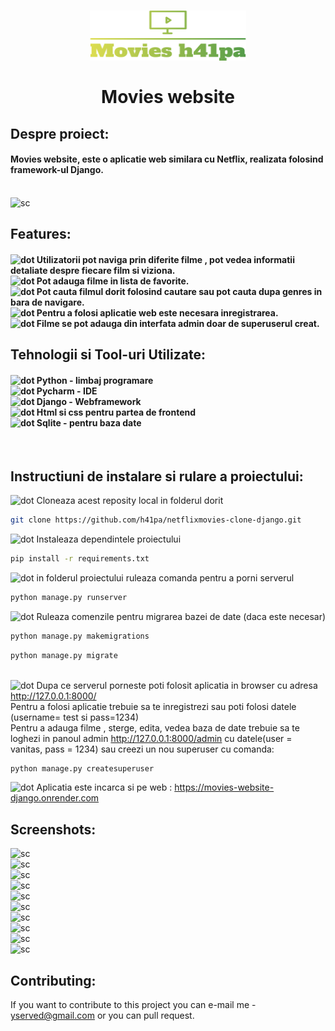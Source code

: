 <h1 align="center"> 

<img src="static/images/logo.png" alt="Logo" width="250" height="80"><br><br>
Movies website<br>


</h1>


<h2>Despre proiect:</h2>
<h4>
Movies website, este o aplicatie web similara cu Netflix, realizata folosind framework-ul Django. </h4><br>
<img src="https://i.imgur.com/kqW1QPD.png" alt="sc">
<h2>Features:<br></h2>
<h4>
<img src="https://i.imgur.com/yvW8NqT.png" alt="dot" width="12" height="12"> Utilizatorii pot naviga prin diferite
filme , pot vedea informatii detaliate despre fiecare film si viziona.<br>
<img src="https://i.imgur.com/yvW8NqT.png" alt="dot" width="12" height="12"> Pot adauga filme in lista de favorite.<br>
<img src="https://i.imgur.com/yvW8NqT.png" alt="dot" width="12" height="12"> Pot cauta filmul dorit folosind cautare sau
pot cauta dupa genres in bara de navigare.<br>
<img src="https://i.imgur.com/yvW8NqT.png" alt="dot" width="12" height="12"> Pentru a folosi aplicatie web este necesara
inregistrarea.<br>
<img src="https://i.imgur.com/yvW8NqT.png" alt="dot" width="12" height="12"> Filme se pot adauga din interfata admin
doar de superuserul creat.
</h4>

<h2>Tehnologii si Tool-uri Utilizate:</h2>
<h4>
<img src="https://i.imgur.com/yvW8NqT.png" alt="dot" width="12" height="12"> Python - limbaj programare<br>
<img src="https://i.imgur.com/yvW8NqT.png" alt="dot" width="12" height="12"> Pycharm - IDE  <br>
<img src="https://i.imgur.com/yvW8NqT.png" alt="dot" width="12" height="12"> Django - Webframework <br>
<img src="https://i.imgur.com/yvW8NqT.png" alt="dot" width="12" height="12"> Html si css pentru partea de frontend <br>
<img src="https://i.imgur.com/yvW8NqT.png" alt="dot" width="12" height="12"> Sqlite - pentru baza date<br>
</h4>
<br>
<h2>Instructiuni de instalare si rulare a proiectului:</h2>

<img src="https://i.imgur.com/yvW8NqT.png" alt="dot" width="12" height="12"> Cloneaza acest reposity local in folderul
dorit<br>

```sh
git clone https://github.com/h41pa/netflixmovies-clone-django.git
```

<img src="https://i.imgur.com/yvW8NqT.png" alt="dot" width="12" height="12"> Instaleaza dependintele proiectului<br>

```sh
pip install -r requirements.txt
```

<img src="https://i.imgur.com/yvW8NqT.png" alt="dot" width="12" height="12"> in folderul proiectului ruleaza comanda pentru a porni serverul <br>

```sh
python manage.py runserver
```

<img src="https://i.imgur.com/yvW8NqT.png" alt="dot" width="12" height="12"> Ruleaza comenzile pentru migrarea bazei de date (daca este necesar)<br>

```sh
python manage.py makemigrations
```

```sh
python manage.py migrate
```

<br>
<img src="https://i.imgur.com/yvW8NqT.png" alt="dot" width="12" height="12"> Dupa ce serverul porneste poti folosit aplicatia in browser cu adresa <a href="http://127.0.0.1:8000/"> http://127.0.0.1:8000/</a> 
<br>
Pentru a folosi aplicatie trebuie sa te inregistrezi sau poti folosi datele (username= test si pass=1234)<br>
Pentru a adauga filme , sterge, edita, vedea baza de date trebuie sa te loghezi in panoul admin <a href="http://127.0.0.1:8000/admin"> http://127.0.0.1:8000/admin</a> cu datele(user = vanitas, pass = 1234) sau creezi un nou superuser cu comanda:<br>

```sh
python manage.py createsuperuser
```

<img src="https://i.imgur.com/yvW8NqT.png" alt="dot" width="12" height="12"> Aplicatia este incarca si pe web : <a href="https://movies-website-django.onrender.com"> https://movies-website-django.onrender.com</a>  <br>


<h2>Screenshots:</h2>

<img src="https://i.imgur.com/ohRc9Vr.png" alt="sc"><br>
<img src="https://i.imgur.com/ANhRjmB.png" alt="sc"><br>
<img src="https://i.imgur.com/xBq1dTN.png" alt="sc"><br>
<img src="https://i.imgur.com/i4QUYj9.png" alt="sc"><br>
<img src="https://i.imgur.com/hHwdTeM.png" alt="sc"><br>
<img src="https://i.imgur.com/quxrQwm.png" alt="sc"><br>
<img src="https://i.imgur.com/SLyr9ub.png" alt="sc"><br>
<img src="https://i.imgur.com/WuJxqeW.png" alt="sc"><br>
<img src="https://i.imgur.com/3gmDIs1.png" alt="sc"><br>
<img src="https://i.imgur.com/RAoK9Iu.png" alt="sc"><br>

<h2>Contributing:</h2>

If you want to contribute to this project you can e-mail me - yserved@gmail.com or you can pull request.